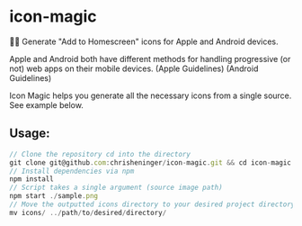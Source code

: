 # icon-magic
📲🎩 Generate "Add to Homescreen" icons for Apple and Android devices.

Apple and Android both have different methods for handling progressive (or not) web apps on their mobile devices. (Apple Guidelines) (Android Guidelines)

Icon Magic helps you generate all the necessary icons from a single source. See example below.

## Usage:
```js
// Clone the repository cd into the directory
git clone git@github.com:chrisheninger/icon-magic.git && cd icon-magic
// Install dependencies via npm
npm install
// Script takes a single argument (source image path)
npm start ./sample.png
// Move the outputted icons directory to your desired project directory
mv icons/ ../path/to/desired/directory/
```
